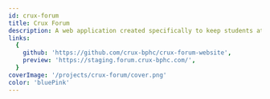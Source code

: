 ```yaml
---
id: crux-forum
title: Crux Forum
description: A web application created specifically to keep students at the BITS Pilani Hyderabad Campus informed of activities and announcements from various campus groups.
links:
  {
    github: 'https://github.com/crux-bphc/crux-forum-website',
    preview: 'https://staging.forum.crux-bphc.com/',
  }
coverImage: '/projects/crux-forum/cover.png'
color: 'bluePink'
---
```

